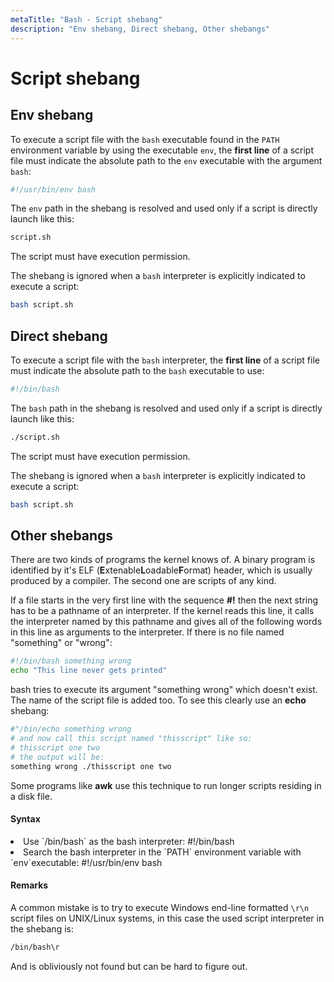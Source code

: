 ```yaml
---
metaTitle: "Bash - Script shebang"
description: "Env shebang, Direct shebang, Other shebangs"
---
```


# Script shebang



## Env shebang


To execute a script file with the `bash` executable found in the `PATH` environment variable by using the executable `env`, the **first line** of a script file must indicate the absolute path to the `env` executable with the argument `bash`:

```bash
#!/usr/bin/env bash

```

The `env` path in the shebang is resolved and used only if a script is directly launch like this:

```bash
script.sh

```

The script must have execution permission.

The shebang is ignored when a `bash` interpreter is explicitly indicated to execute a script:

```bash
bash script.sh

```



## Direct shebang


To execute a script file with the `bash` interpreter, the **first line** of a script file must indicate the absolute path to the `bash` executable to use:

```bash
#!/bin/bash

```

The `bash` path in the shebang is resolved and used only if a script is directly launch like this:

```bash
./script.sh

```

The script must have execution permission.

The shebang is ignored when a `bash` interpreter is explicitly indicated to execute a script:

```bash
bash script.sh

```



## Other shebangs


There are two kinds of programs the kernel knows of. A binary program is identified by it's ELF (**E**xtenable**L**oadable**F**ormat) header, which is usually produced by a compiler. The second one are scripts of any kind.

If a file starts in the very first line with the sequence **#!** then the next string has to be a pathname of an interpreter. If the kernel reads this line, it calls the interpreter named by this pathname and gives all of the following words in this line as arguments to the interpreter.
If there is no file named "something" or "wrong":

```bash
#!/bin/bash something wrong
echo "This line never gets printed"

```

bash tries to execute its argument "something wrong" which doesn't exist.
The name of the script file is added too. To see this clearly use an **echo** shebang:

```bash
#"/bin/echo something wrong 
# and now call this script named "thisscript" like so:
# thisscript one two
# the output will be:
something wrong ./thisscript one two

```

Some programs like **awk** use this technique to run longer scripts residing in a disk file.



#### Syntax


<li>
Use `/bin/bash` as the bash interpreter:
#!/bin/bash
</li>
<li>
Search the bash interpreter in the `PATH` environment variable with `env`executable:
#!/usr/bin/env bash
</li>



#### Remarks


A common mistake is to try to execute Windows end-line formatted `\r\n` script files on UNIX/Linux systems, in this case the used script interpreter in the shebang is:

```bash
/bin/bash\r

```

And is obliviously not found but can be hard to figure out.

